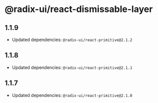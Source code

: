 # @radix-ui/react-dismissable-layer

## 1.1.9

- Updated dependencies: `@radix-ui/react-primitive@2.1.2`

## 1.1.8

- Updated dependencies: `@radix-ui/react-primitive@2.1.1`

## 1.1.7

- Updated dependencies: `@radix-ui/react-primitive@2.1.0`
